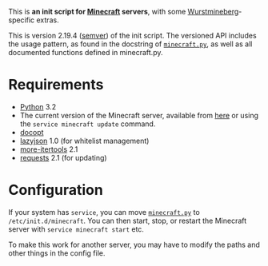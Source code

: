 This is **an init script for [Minecraft][] servers**, with some [Wurstmineberg][]-specific extras.

This is version 2.19.4 ([semver][Semver]) of the init script. The versioned API includes the usage pattern, as found in the docstring of [`minecraft.py`](minecraft.py), as well as all documented functions defined in minecraft.py.

Requirements
============

*   [Python][] 3.2
*   The current version of the Minecraft server, available from [here][MinecraftDownload] or using the `service minecraft update` command.
*   [docopt][Docopt]
*   [lazyjson][LazyJSON] 1.0 (for whitelist management)
*   [more-itertools][MoreItertools] 2.1
*   [requests][Requests] 2.1 (for updating)

Configuration
=============

If your system has `service`, you can move [`minecraft.py`](minecraft.py) to `/etc/init.d/minecraft`. You can then start, stop, or restart the Minecraft server with `service minecraft start` etc.

To make this work for another server, you may have to modify the paths and other things in the config file.

[Docopt]: https://github.com/docopt/docopt (github: docopt: docopt)
[LazyJSON]: https://github.com/fenhl/lazyjson (github: fenhl: lazyjson)
[Minecraft]: http://minecraft.net/ (Minecraft)
[MinecraftDownload]: https://minecraft.net/download (Minecraft: Download)
[MoreItertools]: http://pypi.python.org/pypi/more-itertools (PyPI: more-itertools)
[Python]: http://python.org/ (Python)
[Requests]: http://www.python-requests.org/ (Requests)
[Semver]: http://semver.org/ (Semantic Versioning 2.0.0)
[Wurstmineberg]: http://wurstmineberg.de/ (Wurstmineberg)
